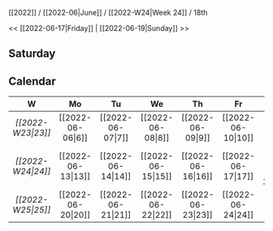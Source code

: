 [[2022]] / [[2022-06|June]] / [[2022-W24|Week 24]] / 18th

<<  [[2022-06-17|Friday]]   |  [[2022-06-19|Sunday]]   >>︎

## Saturday

## Calendar
| W  | Mo | Tu | We | Th | Fr | Sa | Su |
|:--:|:--:|:--:|:--:|:--:|:--:|:--:|:--:|
| *[[2022-W23\|23]]* | [[2022-06-06\|6]]  | [[2022-06-07\|7]]  | [[2022-06-08\|8]]  | [[2022-06-09\|9]]  | [[2022-06-10\|10]] | [[2022-06-11\|11]] | [[2022-06-12\|12]] |
| *[[2022-W24\|24]]* | [[2022-06-13\|13]] | [[2022-06-14\|14]] | [[2022-06-15\|15]] | [[2022-06-16\|16]] | [[2022-06-17\|17]] | ==**[[2022-06-18\|18]]**== | [[2022-06-19\|19]] |
| *[[2022-W25\|25]]* | [[2022-06-20\|20]] | [[2022-06-21\|21]] | [[2022-06-22\|22]] | [[2022-06-23\|23]] | [[2022-06-24\|24]] | [[2022-06-25\|25]] | [[2022-06-26\|26]] |
